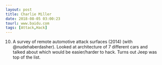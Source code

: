 ```yaml
---
layout: post
title: Charlie Miller
date: 2018-08-05 03:00:23
tourl: www.baidu.com
tags: [Attack,Hack]
---
```

10. A survey of remote automotive attack surfaces (2014) (with @nudehaberdasher). Looked at architecture of 7 different cars and talked about which would be easier/harder to hack.  Turns out Jeep was top of the list.